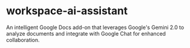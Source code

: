 # workspace-ai-assistant
An intelligent Google Docs add-on that leverages Google's Gemini 2.0 to analyze documents and integrate with Google Chat for enhanced collaboration.
